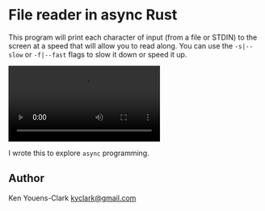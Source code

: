 # File reader in async Rust

This program will print each character of input (from a file or STDIN) to the screen at a speed that will allow you to read along.
You can use the `-s|--slow` or `-f|--fast` flags to slow it down or speed it up.

![Example](assets/example.mov)

I wrote this to explore `async` programming.

## Author

Ken Youens-Clark <kyclark@gmail.com>
